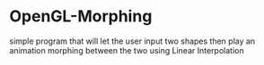 # OpenGL-Morphing
 simple program that will let the user input two shapes then play an animation morphing between the two using Linear Interpolation
